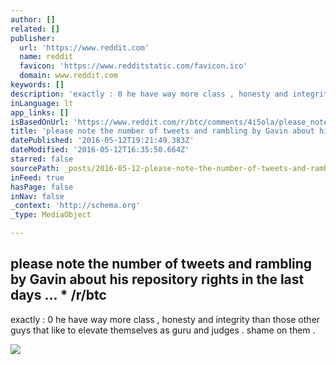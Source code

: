 ```yaml
---
author: []
related: []
publisher:
  url: 'https://www.reddit.com'
  name: reddit
  favicon: 'https://www.redditstatic.com/favicon.ico'
  domain: www.reddit.com
keywords: []
description: 'exactly : 0 he have way more class , honesty and integrity than those other guys that like to elevate themselves as guru and judges . shame on them .'
inLanguage: lt
app_links: []
isBasedOnUrl: 'https://www.reddit.com/r/btc/comments/4i5ola/please_note_the_number_of_tweets_and_rambling_by/'
title: 'please note the number of tweets and rambling by Gavin about his repository rights in the last days ... * /r/btc'
datePublished: '2016-05-12T19:21:49.383Z'
dateModified: '2016-05-12T16:35:50.664Z'
starred: false
sourcePath: _posts/2016-05-12-please-note-the-number-of-tweets-and-rambling-by-gavin-about.md
inFeed: true
hasPage: false
inNav: false
_context: 'http://schema.org'
_type: MediaObject

---
```

<article style=""><h1>please note the number of tweets and rambling by Gavin about his repository rights in the last days ... * /r/btc</h1><p>exactly : 0 he have way more class , honesty and integrity than those other guys that like to elevate themselves as guru and judges . shame on them .</p><img src="https://www.redditstatic.com/icon.png" /></article>